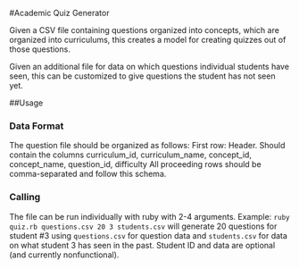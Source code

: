 #Academic Quiz Generator

Given a CSV file containing questions organized into concepts, which are organized into curriculums, this creates a model for creating quizzes out of those questions.

Given an additional file for data on which questions individual students have seen, this can be customized to give questions the student has not seen yet.

##Usage

### Data Format

The question file should be organized as follows:
First row: Header. Should contain the columns
    curriculum_id, curriculum_name, concept_id, concept_name, question_id, difficulty
All proceeding rows should be comma-separated and follow this schema.

### Calling

The file can be run individually with ruby with 2-4 arguments. Example: `ruby quiz.rb questions.csv 20 3 students.csv` will generate 20 questions for student #3 using `questions.csv` for question data and `students.csv` for data on what student 3 has seen in the past. Student ID and data are optional (and currently nonfunctional).
